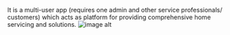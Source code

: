 It is a multi-user app (requires one admin and other service professionals/ customers) which acts as platform for providing comprehensive home servicing and solutions.
![image alt]((https://github.com/shreyasaxena21/houhehold-services-mad2/blob/c1271535f83702ba95ce19a351e2e0d38a6a57ba/Screenshot%202024-11-27%20091832.png))
